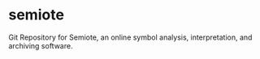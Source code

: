 # semiote
Git Repository for Semiote, an online symbol analysis, interpretation, and archiving software.
